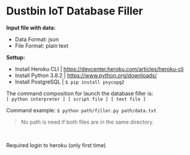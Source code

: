 # Dustbin IoT Database Filler

**Input file with data:**
- Data Format: json
- File Format: plain text


**Settup:**
- Install Heroku CLI | https://devcenter.heroku.com/articles/heroku-cli
- Install Python 3.8.2 | https://www.python.org/downloads/
- Install PostgreSQL | `$ pip install psycopg2`

The command composition for launch the database filler is: <br>
`[ python interpreter ] [ script file ] [ text file ]`

Command example: `$ python path/filler.py path/data.txt`
> No path is need if both files are in the same directory.

<br>

Required login to heroku (only first time)
